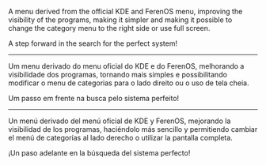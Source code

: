 A menu derived from the official KDE and FerenOS menu, improving the visibility of the programs, making it simpler and making it possible to change the category menu to the right side or use full screen.

A step forward in the search for the perfect system!

-----------

Um menu derivado do menu oficial do KDE e do FerenOS, melhorando a visibilidade dos programas, tornando mais simples e possibilitando modificar o menu de categorias para o lado direito ou o uso de tela cheia.

Um passo em frente na busca pelo sistema perfeito!

-----------

Un menú derivado del menú oficial de KDE y FerenOS, mejorando la visibilidad de los programas, haciéndolo más sencillo y permitiendo cambiar el menú de categorías al lado derecho o utilizar la pantalla completa.

¡Un paso adelante en la búsqueda del sistema perfecto!
